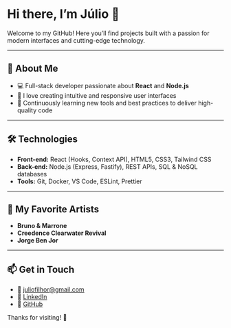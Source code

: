 # Hi there, I’m Júlio 👋

Welcome to my GitHub! Here you’ll find projects built with a passion for modern interfaces and cutting-edge technology.

---

## 🚀 About Me

* 💻 Full-stack developer passionate about **React** and **Node.js**
* 🎨 I love creating intuitive and responsive user interfaces
* 🌱 Continuously learning new tools and best practices to deliver high-quality code

---

## 🛠️ Technologies

* **Front-end:** React (Hooks, Context API), HTML5, CSS3, Tailwind CSS
* **Back-end:** Node.js (Express, Fastify), REST APIs, SQL & NoSQL databases
* **Tools:** Git, Docker, VS Code, ESLint, Prettier

---

## 🎵 My Favorite Artists

* **Bruno & Marrone**
* **Creedence Clearwater Revival**
* **Jorge Ben Jor**


---

## 📫 Get in Touch

* 📧 [juliofilhor@gmail.com](mailto:juliofilhor@gmail.com)
* 💼 [LinkedIn](https://www.linkedin.com/in/juliorsf)
* 🐙 [GitHub](https://github.com/DevJulio)

Thanks for visiting! 🌟
